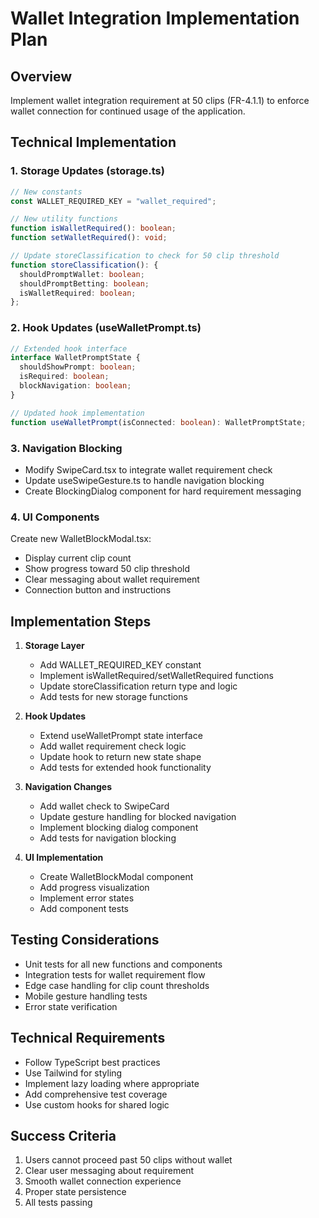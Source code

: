 # Wallet Integration Implementation Plan

## Overview

Implement wallet integration requirement at 50 clips (FR-4.1.1) to enforce wallet connection for continued usage of the application.

## Technical Implementation

### 1. Storage Updates (storage.ts)

```typescript
// New constants
const WALLET_REQUIRED_KEY = "wallet_required";

// New utility functions
function isWalletRequired(): boolean;
function setWalletRequired(): void;

// Update storeClassification to check for 50 clip threshold
function storeClassification(): {
  shouldPromptWallet: boolean;
  shouldPromptBetting: boolean;
  isWalletRequired: boolean;
};
```

### 2. Hook Updates (useWalletPrompt.ts)

```typescript
// Extended hook interface
interface WalletPromptState {
  shouldShowPrompt: boolean;
  isRequired: boolean;
  blockNavigation: boolean;
}

// Updated hook implementation
function useWalletPrompt(isConnected: boolean): WalletPromptState;
```

### 3. Navigation Blocking

- Modify SwipeCard.tsx to integrate wallet requirement check
- Update useSwipeGesture.ts to handle navigation blocking
- Create BlockingDialog component for hard requirement messaging

### 4. UI Components

Create new WalletBlockModal.tsx:

- Display current clip count
- Show progress toward 50 clip threshold
- Clear messaging about wallet requirement
- Connection button and instructions

## Implementation Steps

1. **Storage Layer**

   - Add WALLET_REQUIRED_KEY constant
   - Implement isWalletRequired/setWalletRequired functions
   - Update storeClassification return type and logic
   - Add tests for new storage functions

2. **Hook Updates**

   - Extend useWalletPrompt state interface
   - Add wallet requirement check logic
   - Update hook to return new state shape
   - Add tests for extended hook functionality

3. **Navigation Changes**

   - Add wallet check to SwipeCard
   - Update gesture handling for blocked navigation
   - Implement blocking dialog component
   - Add tests for navigation blocking

4. **UI Implementation**
   - Create WalletBlockModal component
   - Add progress visualization
   - Implement error states
   - Add component tests

## Testing Considerations

- Unit tests for all new functions and components
- Integration tests for wallet requirement flow
- Edge case handling for clip count thresholds
- Mobile gesture handling tests
- Error state verification

## Technical Requirements

- Follow TypeScript best practices
- Use Tailwind for styling
- Implement lazy loading where appropriate
- Add comprehensive test coverage
- Use custom hooks for shared logic

## Success Criteria

1. Users cannot proceed past 50 clips without wallet
2. Clear user messaging about requirement
3. Smooth wallet connection experience
4. Proper state persistence
5. All tests passing
